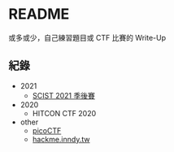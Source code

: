# README
或多或少，自己練習題目或 CTF 比賽的 Write-Up

## 紀錄
- 2021
  - [SCIST 2021 季後賽](https://web.archive.org/web/20210723050204/https://ctf.scist.org/scoreboard)
- 2020
  - HITCON CTF 2020
- other
  - [picoCTF](https://picoctf.org/)
  - [hackme.inndy.tw](https://hackme.inndy.tw)
